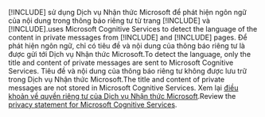[!INCLUDE[](pn-social-engagement-long.md)] <span data-ttu-id="c0038-101">sử dụng Dịch vụ Nhận thức Microsoft để phát hiện ngôn ngữ của nội dung trong thông báo riêng tư từ trang [!INCLUDE[](tn-twitter.md)] và [!INCLUDE[](tn-facebook.md)].</span><span class="sxs-lookup"><span data-stu-id="c0038-101">uses Microsoft Cognitive Services to detect the language of the content in private messages from [!INCLUDE[](tn-twitter.md)] and [!INCLUDE[](tn-facebook.md)] pages.</span></span> <span data-ttu-id="c0038-102">Để phát hiện ngôn ngữ, chỉ có tiêu đề và nội dung của thông báo riêng tư là được gửi tới Dịch vụ Nhận thức Microsoft.</span><span class="sxs-lookup"><span data-stu-id="c0038-102">To detect the language, only the title and content of private messages are sent to Microsoft Cognitive Services.</span></span> <span data-ttu-id="c0038-103">Tiêu đề và nội dung của thông báo riêng tư không được lưu trữ trong Dịch vụ Nhận thức Microsoft.</span><span class="sxs-lookup"><span data-stu-id="c0038-103">The title and content of private messages are not stored in Microsoft Cognitive Services.</span></span> <span data-ttu-id="c0038-104">Xem lại [điều khoản về quyền riêng tư của Dịch vụ Nhận thức Microsoft](https://go.microsoft.com/fwlink/p/?linkid=867081).</span><span class="sxs-lookup"><span data-stu-id="c0038-104">Review the [privacy statement for Microsoft Cognitive Services](https://go.microsoft.com/fwlink/p/?linkid=867081).</span></span>
